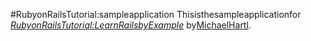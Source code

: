 #RubyonRailsTutorial:sampleapplication
Thisisthesampleapplicationfor
[*RubyonRailsTutorial:LearnRailsbyExample*](http://railstutorial.org/)
by[MichaelHartl](http://michaelhartl.com/).